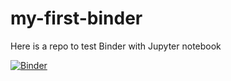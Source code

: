 # my-first-binder

Here is a repo to test Binder with Jupyter notebook

[![Binder](https://mybinder.org/badge_logo.svg)](https://mybinder.org/v2/gh/Dapyds/my-first-binder/HEAD)
